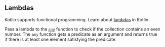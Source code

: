 ## Lambdas

Kotlin supports functional programming.
Learn about [lambdas](https://kotlinlang.org/docs/lambdas.html#lambda-expressions-and-anonymous-functions) in Kotlin.

Pass a lambda to the [`any`](https://kotlinlang.org/api/latest/jvm/stdlib/kotlin.collections/any.html)
function to check if the collection contains an even number.
The `any` function gets a predicate as an argument and returns true if there is at least one element satisfying the predicate.
